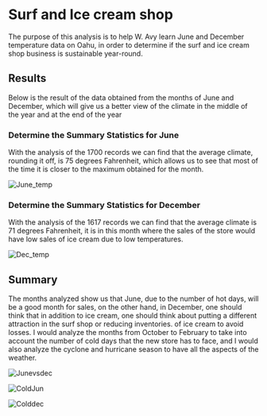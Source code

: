 # Surf and Ice cream shop
The purpose of this analysis is to help W. Avy learn June and December temperature data on Oahu, in order to determine if the surf and ice cream shop business is sustainable year-round.


## Results
Below is the result of the data obtained from the months of June and December, which will give us a better view of the climate in the middle of the year and at the end of the year

### Determine the Summary Statistics for June

With the analysis of the 1700 records we can find that the average climate, rounding it off, is 75 degrees Fahrenheit, which allows us to see that most of the time it is closer to the maximum obtained for the month.

![June_temp](https://user-images.githubusercontent.com/96089967/156888973-5c29ac23-953e-4062-ad67-91b874af46d6.png)


### Determine the Summary Statistics for December

With the analysis of the 1617 records we can find that the average climate is 71 degrees Fahrenheit, it is in this month where the sales of the store would have low sales of ice cream due to low temperatures.

![Dec_temp](https://user-images.githubusercontent.com/96089967/156889019-13f5ae8c-bfbb-4a8c-a800-ba93ed365f72.png)



## Summary

The months analyzed show us that June, due to the number of hot days, will be a good month for sales, on the other hand, in December, one should think that in addition to ice cream, one should think about putting a different attraction in the surf shop or reducing inventories. of ice cream to avoid losses. I would analyze the months from October to February to take into account the number of cold days that the new store has to face, and I would also analyze the cyclone and hurricane season to have all the aspects of the weather.

![Junevsdec](https://user-images.githubusercontent.com/96089967/156889029-6cb523a7-5e20-4e03-aa30-9740f72f9366.png)


![ColdJun](https://user-images.githubusercontent.com/96089967/156889060-7e10f14f-f091-4d78-b994-7d73927b1fb5.png)

![Colddec](https://user-images.githubusercontent.com/96089967/156889070-431726c1-ef1a-4673-a46a-3e7a1f36d6dc.png)



